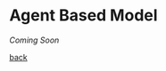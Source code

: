 <h1>Agent Based Model</h1>

<i>Coming Soon</i>

<a href="https://jlablacker.github.io/GEOG5991-Portfolio/">back</a>
